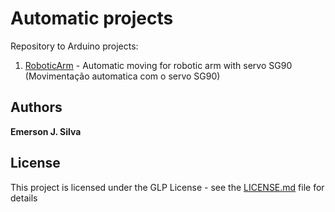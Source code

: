 # Automatic projects

Repository to Arduino projects:

1. [RoboticArm](RoboticArm/) - Automatic moving for robotic arm with servo SG90 (Movimentação automatica com o servo SG90)

## Authors

**Emerson J. Silva**

## License

This project is licensed under the GLP License - see the [LICENSE.md](LICENSE.md) file for details
